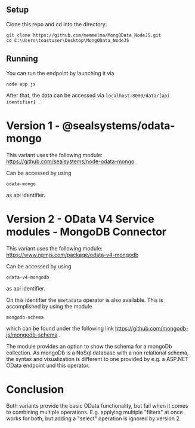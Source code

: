 ## Setup
Clone this repo and cd into the directory:

```
git clone https://github.com/memmelma/MongOData_NodeJS.git
cd C:\Users\toastuser\Desktop\MongOData_NodeJS
```

## Running
You can run the endpoint by launching it via 
```
node app.js
```
After that, the data can be accessed via ```localhost:8080/data/[api identifier] ```.

# Version 1 - @sealsystems/odata-mongo
This variant uses the following module: https://github.com/sealsystems/node-odata-mongo

Can be accessed by using 
```
odata-mongo
``` 
as api identifier.


# Version 2 - OData V4 Service modules - MongoDB Connector
This variant uses the following module: https://www.npmjs.com/package/odata-v4-mongodb

Can be accessed by using 
```
odata-v4-mongodb
``` 
as api identifier.


On this identifier the ```$metadata``` operator is also available. This is accomplished by using the module 
```
mongodb-schema
```
which can be found under  the following link https://github.com/mongodb-js/mongodb-schema .


The module provides an option to show the schema for a mongoDb collection. As mongoDb is a NoSql database with a non relational schema, the syntax and visualization is different to one provided by e.g. a ASP.NET OData endpoint und this operator.


# Conclusion
Both variants provide the basic OData functionality, but fail when it comes to combining multiple operations. E.g. applying multiple "filters" at once works for both, but adding a "select" operation is ignored by version 2.
